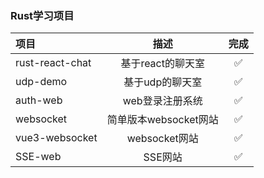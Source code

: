 ### Rust学习项目

| 项目      | 描述 | 完成 |
| :---        |    :----:   | :----:|
| rust-react-chat|    基于react的聊天室|✅
| udp-demo|          基于udp的聊天室|✅
| auth-web|          web登录注册系统|✅
| websocket|        简单版本websocket网站|✅
| vue3-websocket|     websocket网站|✅
| SSE-web|     SSE网站 |✅
